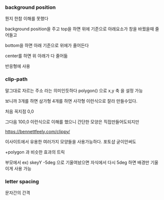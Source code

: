 ### background position

뭔지 한참 이해를 못했다

background position을 주고 top을 하면 위에 기준으로 아래요소가 창을 바꿨을때 줄어들고

bottom을 하면 아래 기준으로 위에가 줄어든다

center를 하면 위 아래가 다 줄어듦

반응형에 사용

### clip-path

말그대로 자르는 주소 라는 의미인듯하다
polygon() 으로 x,y 축 을 설정 가능

보니까 3개를 하면 삼가형 4개를 하면 사각형 이런식으로 잘라 만들수있다.

처음 꼭지점 0,0

그다음 100,0 이런식으로 이해를 했으니 간단한 모양은 직접만들어도되지만

https://bennettfeely.com/clippy/

이사이트에서 유용한 여러가지 모양들을 사용가능하다. 포토샵 굳이안써도

+polygon 과 비슷한 효과의 트릭

부모에서 ex) skeyY -5deg 으로 기울여놨으면 자식에서 다시 5deg 하면 배경만 기울이게 사용 가능

### letter spacing

문자간의 간격
